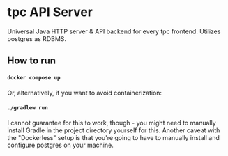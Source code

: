 # tpc API Server

Universal Java HTTP server & API backend for every tpc frontend.
Utilizes postgres as RDBMS.

## How to run

#### `docker compose up`

Or, alternatively, if you want to avoid containerization:

#### `./gradlew run`

I cannot guarantee for this to work, though - you might need to manually install Gradle in the project directory yourself for this.
Another caveat with the "Dockerless" setup is that you're going to have to manually install and configure postgres on your machine.
